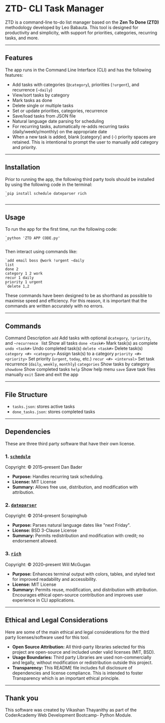 # ZTD- CLI Task Manager

ZTD is a command-line to-do list manager based on the **Zen To Done (ZTD)** methodology developed by Leo Babauta. This tool is designed for productivity and simplicity, with support for priorities, categories, recurring tasks, and more. 

---

## Features

The app runs in the Command Line Interface (CLI) and has the following features: 

* Add tasks with categories (`@category`), priorities (`!urgent`), and recurrence (`~daily`)
* View/sort tasks by category
* Mark tasks as done 
* Delete single or multiple tasks
* Set or update priorities, categories, recurrence
* Save/load tasks from JSON file
* Natural language date parsing for scheduling
* For recurring tasks, automatically re-adds recurring tasks (daily/weekly/monthly) on the appropriate date  
* When a new task is added, blank [category] and (-) priority spaces are retained. This is intentional to prompt the user to manually add category and priority.
---

## Installation

Prior to running the app, the following third party tools should be installed by using the following code in the terminal: 
    
    `pip install schedule dateparser rich
    `

---

## Usage

To run the app for the first time, run the following code: 
    
    `python 'ZTD APP CODE.py'  
    `

Then interact using commands like: 
    
    `add email boss @work !urgent ~daily  
    list  
    done 2  
    category 1 2 work  
    recur 1 daily  
    priority 1 urgent  
    `delete 1,2

These commands have been designed to be as shorthand as possible to maximise speed and efficiency. For this reason, it is important that the commands are written accurately with no errors.

---

## Commands
Command
Description
`add`
Add tasks with optional `@category`, `!priority`, and `~recurrence `
list
Show all tasks
`done <task#>`
Mark task(s) as complete
`undo <task#>`
Undo completed task(s)
`delete <task#>`
Delete task(s)
`category <#> <category>`
Assign task(s) to a category
`priority <#> <priority>`
Set priority (`urgent`, `today`, etc.)
`recur <#> <interval>`
Set task recurrence (`daily`, `weekly`, `monthly`)
`categories`
Show tasks by category
`showdone`
Show completed tasks
`help`
Show help menu
`save`
Save task files manually
`exit`
Save and exit the app

---

## File Structure

* `tasks.json`: stores active tasks
* `done_tasks.json`: stores completed tasks

---

## Dependencies

These are three third party software that have their own license. 

### 1\. [`schedule`](https://pypi.org/project/schedule/)
Copyright: © 2015–present Dan Bader

* **Purpose:** Handles recurring task scheduling.
* **License:** MIT License 
* **Summary:** Allows free use, distribution, and modification with attribution.

### 2\. [`dateparser`](https://pypi.org/project/dateparser/)
Copyright: © 2014–present Scrapinghub

* **Purpose:** Parses natural language dates like "next Friday".
* **License:** BSD 3-Clause License 
* **Summary:** Permits redistribution and modification with credit; no endorsement allowed.

### 3\. [`rich`](https://pypi.org/project/rich/)
Copyright: © 2020–present Will McGugan

* **Purpose:** Enhances terminal output with colors, tables, and styled text for improved readability and accessibility.
* **License:** MIT License 
* **Summary:** Permits reuse, modification, and distribution with attribution. Encourages ethical open-source contribution and improves user experience in CLI applications.

---

## Ethical and Legal Considerations

Here are some of the main ethical and legal considerations for the third party licenses/software used for this tool. 

* **Open Source Attribution:** All third-party libraries selected for this project are open-source and included under valid licenses (MIT, BSD).
* **Usage Boundaries:** Third party Libraries are used non-commercially and legally, without modification or redistribution outside this project.
* **Transparency:** This README file includes full disclosure of dependencies and license compliance. This is intended to foster Transparency which is an important ethical principle. 

---

## Thank you

This software was created by Vikashan Thayanithy as part of the CoderAcademy Web Development Bootcamp-  Python Module.
